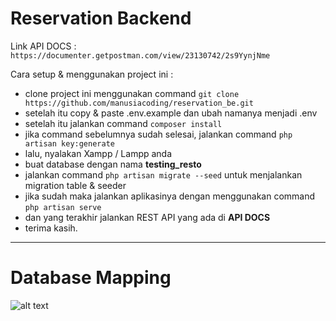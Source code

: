 # Reservation Backend

Link API DOCS : `https://documenter.getpostman.com/view/23130742/2s9YynjNme`

Cara setup & menggunakan project ini :
- clone project ini menggunakan command `git clone https://github.com/manusiacoding/reservation_be.git`
- setelah itu copy & paste .env.example dan ubah namanya menjadi .env
- setelah itu jalankan command `composer install`
- jika command sebelumnya sudah selesai, jalankan command `php artisan key:generate`
- lalu, nyalakan Xampp / Lampp anda
- buat database dengan nama **testing_resto**
- jalankan command `php artisan migrate --seed` untuk menjalankan migration table & seeder
- jika sudah maka jalankan aplikasinya dengan menggunakan command `php artisan serve`
- dan yang terakhir jalankan REST API yang ada di **API DOCS**
- terima kasih.

<hr />

# Database Mapping
![alt text](https://i.ibb.co/C5rCkLR/image.png)

